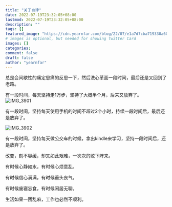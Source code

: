 ```yaml
---
title: "关于自律"
date: 2022-07-19T23:32:05+08:00
lastmod: 2022-07-19T23:32:05+08:00
description: ""
tags: []
featured_image: "https://cdn.yearnfar.com/blog/22/07/e1a7d7cba719330a6079783b09774967.webp"
# images is optional, but needed for showing Twitter Card
images: []
categories:
comment: false
draft: false
author: "yearnfar"
---
```


总是会间歇性的痛定思痛的反思一下，然后洗心革面一段时间，最后还是又回到了老路。

有一段时间，每天坚持走1万步，坚持了大概半个月，后来又放弃了。![IMG_3901](https://cdn.yearnfar.com/blog/22/07/7ac320438750baf8715925383177e5c1.webp)

有一段时间，坚持每天使用手机的时间不超过2个小时，持续一段时间后，最后还是放弃了。

![IMG_3902](https://cdn.yearnfar.com/blog/22/07/2a11b7eaad9497ed62f16964c63f002a.webp)

有一段时间，坚持每天做公交车的时候，拿出kindle来学习，坚持一段时间后，还是放弃了。

改变，刻不容缓，却又如此艰难，一次次的败下阵来。

有时候心静如水，有时候心烦意乱。

有时候信心满满，有时候垂头丧气。

有时候废寝忘食，有时候闲居无聊。







生活如果一团乱麻，工作也必然不顺利。

